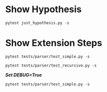 # Show Hypothesis
```
pytest just_hypothesis.py -s
```

# Show Extension Steps
```
pytest tests/parser/test_simple.py -s
```
```
pytest tests/parser/test_recursive.py -s
```
***Set DEBUG=True***
```
pytest tests/parser/test_simple.py -s
```



